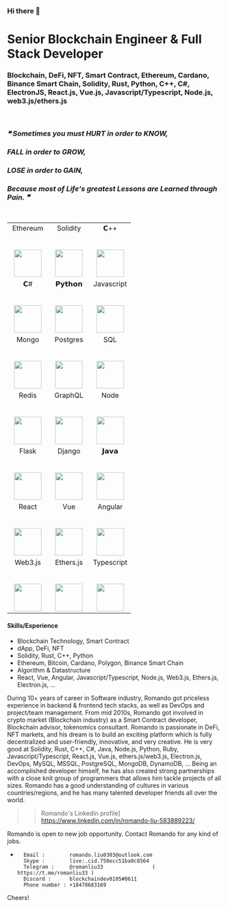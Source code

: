 ### Hi there 👋

# Senior Blockchain Engineer & Full Stack Developer

### Blockchain, DeFi, NFT, Smart Contract, Ethereum, Cardano, Binance Smart Chain, Solidity, Rust, Python, C++, C#, ElectronJS, React.js, Vue.js, Javascript/Typescript, Node.js, web3.js/ethers.js

<br/>

### <i> ❝ Sometimes you must HURT in order to KNOW, <br/>
### FALL in order to GROW, <br/>
### LOSE in order to GAIN, <br/>
### Because most of Life's greatest Lessons are Learned through Pain. ❞ </i>

<br/>

<table align="center">
  <tbody>
    <tr valign="top">   
        <td width="33.3%" align="center">
          <span>Ethereum</span><br><br><br>
          <img height="64px" src="https://cdn.svgporn.com/logos/ethereum.svg">
        </td>      
        <td width="33.3%" align="center">
          <span>Solidity</span><br><br><br>
          <img height="64px" src="https://www.logosvgpng.com/wp-content/uploads/2018/10/solidity-logo-vector.png">
        </td>
        <td width="33.3%" align="center">
          <span>𝗖++</span><br><br><br>
          <img height="64px" src="https://cdn.svgporn.com/logos/c-plusplus.svg">
        </td>
      </tr>
    <tr valign="top">
      <td width="33.3%" align="center">
        <span>𝗖#</span><br><br><br>
        <img height="64px" src="https://cdn.svgporn.com/logos/c-sharp.svg">
      </td>
      <td width="33.3%" align="center">
        <span>𝗣𝘆𝘁𝗵𝗼𝗻</span><br><br><br>
        <img height="64px" src="https://cdn.svgporn.com/logos/python.svg">
      </td>
      <td width="33.3%" align="center">
        <span>Javascript</span><br><br><br>
        <img height="64px" src="https://cdn.svgporn.com/logos/javascript.svg">
      </td>
    </tr>  
    <tr valign="top">
      <td width="33.3%" align="center">
        <span>Mongo</span><br><br><br>
        <img height="64px" src="https://cdn.svgporn.com/logos/mongodb.svg">
      </td>
      <td width="33.3%" align="center">
        <span>Postgres</span><br><br><br>
        <img height="64px" src="https://cdn.svgporn.com/logos/postgresql.svg">
      </td>
      <td width="33.3%" align="center">
        <span>SQL</span><br><br><br>
        <img height="64px" src="https://cdn.svgporn.com/logos/mysql.svg">
      </td>
    </tr>
    <tr valign="top">
      <td width="33.3%" align="center">
        <span>Redis</span><br><br><br>
        <img height="64px" src="https://cdn.svgporn.com/logos/redis.svg">
      </td>
      <td width="33.3%" align="center">
        <span>GraphQL</span><br><br><br>
        <img height="64px" src="https://cdn.svgporn.com/logos/graphql.svg">
      </td>
      <td width="33.3%" align="center">
        <span>Node</span><br><br><br>
        <img height="64px" src="https://cdn.svgporn.com/logos/nodejs.svg">
      </td>
    </tr>
    <tr valign="top">
      <td width="33.3%" align="center">
        <span>Flask</span><br><br><br>
        <img height="64px" src="https://cdn.worldvectorlogo.com/logos/flask.svg">
      </td>
      <td width="33.3%" align="center">
        <span>Django</span><br><br><br>
        <img height="64px" src="https://cdn.svgporn.com/logos/django.svg">
      </td>
      <td width="33.3%" align="center">
        <span>𝗝𝗮𝘃𝗮</span><br><br><br>
        <img height="64px" src="https://cdn.svgporn.com/logos/java.svg">
      </td>
    </tr>
    <tr valign="top">      
      <td width="33.3%" align="center">
        <span>React</span><br><br><br>
        <img height="64px" src="https://cdn.svgporn.com/logos/react.svg">
      </td>
      <td width="33.3%" align="center">
        <span>Vue</span><br><br><br>
        <img height="64px" src="https://cdn.svgporn.com/logos/vue.svg">
      </td>
      <td width="33.3%" align="center">
        <span>Angular</span><br><br><br>
        <img height="64px" src="https://cdn.worldvectorlogo.com/logos/angular-icon.svg">
      </td>
    </tr>
    <tr valign="top">
      <td width="33.3%" align="center">
        <span>Web3.js</span><br><br><br>
        <img height="64px" src="https://c.gitcoin.co/web3-01.svg">
      </td>
      <td width="33.3%" align="center">
        <span>Ethers.js</span><br><br><br>
        <img height="64px" src="https://esp.ethereum.foundation/static/f8b753af4c23eb1e1c0896b62a37de8a/69585/ethers-js.png">
      </td>
      <td width="33.3%" align="center">
        <span>Typescript</span><br><br><br>
        <img height="64px" src="https://cdn.svgporn.com/logos/typescript-icon.svg">
      </td>
    </tr>
  </tbody>
</table>


#### Skills/Experience
- Blockchain Technology, Smart Contract
- dApp, DeFi, NFT
- Solidity, Rust, C++, Python
- Ethereum, Bitcoin, Cardano, Polygon, Binance Smart Chain
- Algorithm & Datastructure
- React, Vue, Angular, Javascript/Typescript, Node.js, Web3.js, Ethers.js, Electron.js, ...

During 10+ years of career in Software industry,  Romando got priceless experience in backend & frontend tech stacks, as well as DevOps and project/team management.
From mid 2010s, Romando got involved in crypto market (Blockchain industry) as a Smart Contract developer, Blockchain advisor, tokenomics consultant.
Romando is passionate in DeFi,  NFT markets,  and his dream is to build an exciting platform which is fully decentralized and user-friendly, innovative, and very creative.
He is very good at   Solidity, Rust, C++, C#, Java, Node.js, Python, Ruby, Javascript/Typescript, React.js, Vue.js,  ethers.js/web3.js, Electron.js,  DevOps,  MySQL, MSSQL, PostgreSQL, MongoDB, DynamoDB, ...
Being an accomplished developer himself, he has also created strong partnerships with a close knit group of programmers that allows him tackle projects of all sizes.
Romando has a good understanding of cultures in various countries/regions, and he has many talented developer friends all over the world.

>> Romando's LinkedIn profile]           
                     https://www.linkedin.com/in/romando-liu-583889223/


Romando is open to new job opportunity.
Contact Romando for any kind of jobs.
*       Email :        romando.liu0303@outlook.com
        Skype :        live:.cid.758ecc51ba0c8564
        Telegram :     @romanliu33                (  https://t.me/romanliu33 )
        Discord :      blockchaindev0105#0611
        Phone number : +18478683169
       
Cheers!


